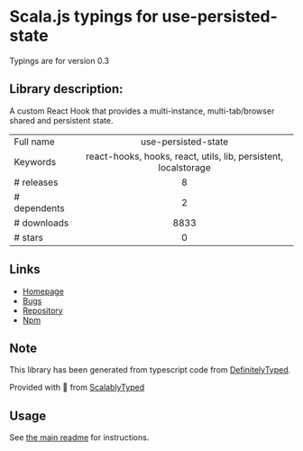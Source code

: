 
# Scala.js typings for use-persisted-state

Typings are for version 0.3

## Library description:
A custom React Hook that provides a multi-instance, multi-tab/browser shared and persistent state.

|                    |                 |
| ------------------ | :-------------: |
| Full name          | use-persisted-state |
| Keywords           | react-hooks, hooks, react, utils, lib, persistent, localstorage |
| # releases         | 8 |
| # dependents       | 2 |
| # downloads        | 8833 |
| # stars            | 0 |

## Links
- [Homepage](https://github.com/donavon/use-persisted-state#readme)
- [Bugs](https://github.com/donavon/use-persisted-state/issues)
- [Repository](https://github.com/donavon/use-persisted-state)
- [Npm](https://www.npmjs.com/package/use-persisted-state)
    


## Note
This library has been generated from typescript code from [DefinitelyTyped](https://definitelytyped.org).

Provided with :purple_heart: from [ScalablyTyped](https://github.com/oyvindberg/ScalablyTyped)

## Usage
See [the main readme](../../readme.md) for instructions.



